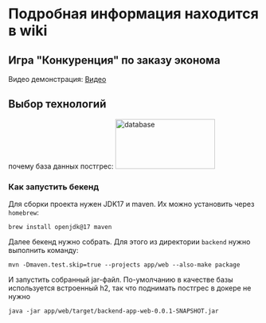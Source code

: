 # Подробная информация находится в wiki

## Игра "Конкуренция" по заказу эконома

Видео демонстрация: [Видео](https://www.youtube.com/watch?v=L1rckCTg1oc)

## Выбор технологий

почему база данных
постгрес: <img src="https://user-images.githubusercontent.com/43180408/137919589-d9ca7f3e-a07c-448e-b7fc-e2fc6b74b622.png" alt="database" width="200" height="100">

### Как запустить бекенд

Для сборки проекта нужен JDK17 и maven. Их можно установить через `homebrew`:

```
brew install openjdk@17 maven
```

Далее бекенд нужно собрать. Для этого из директории `backend` нужно выполнить команду:

```
mvn -Dmaven.test.skip=true --projects app/web --also-make package
```

И запустить собранный jar-файл.
По-умолчанию в качестве базы используется встроенный h2,
так что поднимать постгрес в докере не нужно

```
java -jar app/web/target/backend-app-web-0.0.1-SNAPSHOT.jar 
```
